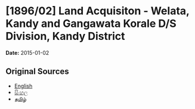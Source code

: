# [1896/02] Land Acquisiton - Welata, Kandy and Gangawata Korale D/S Division, Kandy District

**Date:** 2015-01-02

## Original Sources

- [English](https://documents.gov.lk/view/extra-gazettes/2015/1/1896-02_E.pdf)
- [සිංහල](https://documents.gov.lk/view/extra-gazettes/2015/1/1896-02_S.pdf)
- [தமிழ்](https://documents.gov.lk/view/extra-gazettes/2015/1/1896-02_T.pdf)
